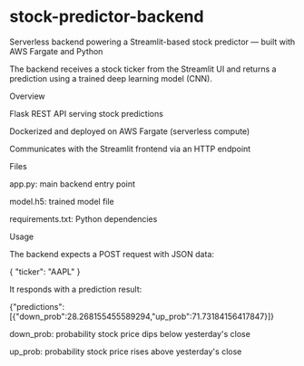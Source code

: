 # stock-predictor-backend
Serverless backend powering a Streamlit-based stock predictor — built with AWS Fargate and Python

The backend receives a stock ticker from the Streamlit UI and returns a prediction using a trained deep learning model (CNN).

Overview

Flask REST API serving stock predictions

Dockerized and deployed on AWS Fargate (serverless compute)

Communicates with the Streamlit frontend via an HTTP endpoint

Files

app.py: main backend entry point

model.h5: trained model file

requirements.txt: Python dependencies

Usage

The backend expects a POST request with JSON data:

{ "ticker": "AAPL" }


It responds with a prediction result:

{"predictions":[{"down_prob":28.268155455589294,"up_prob":71.73184156417847}]}

down_prob: probability stock price dips below yesterday's close

up_prob: probability stock price rises above yesterday's close
